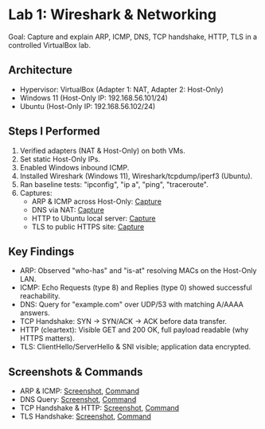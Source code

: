 # Lab 1: Wireshark & Networking

Goal: Capture and explain ARP, ICMP, DNS, TCP handshake, HTTP, TLS in a controlled VirtualBox lab.

## Architecture
- Hypervisor: VirtualBox (Adapter 1: NAT, Adapter 2: Host-Only)
- Windows 11 (Host-Only IP: 192.168.56.101/24)
- Ubuntu (Host-Only IP: 192.168.56.102/24)

## Steps I Performed
1. Verified adapters (NAT & Host-Only) on both VMs.
2. Set static Host-Only IPs.
3. Enabled Windows inbound ICMP.
4. Installed Wireshark (Windows 11), Wireshark/tcpdump/iperf3 (Ubuntu).
5. Ran baseline tests: "ipconfig", "ip a", "ping", "traceroute".
6. Captures:
   - ARP & ICMP across Host-Only: [Capture](./captures/lab01_arp_icmp_capture.pcapng)
   - DNS via NAT: [Capture](./captures/lab01_nat_dns_capture.pcapng)
   - HTTP to Ubuntu local server: [Capture](./captures/lab01_http_capture.pcapng)
   - TLS to public HTTPS site: [Capture](./captures/nat_tls_capture.pcapng)

## Key Findings
- ARP: Observed "who-has" and "is-at" resolving MACs on the Host-Only LAN.
- ICMP: Echo Requests (type 8) and Replies (type 0) showed successful reachability.
- DNS: Query for "example.com" over UDP/53 with matching A/AAAA answers.
- TCP Handshake: SYN → SYN/ACK → ACK before data transfer.
- HTTP (cleartext): Visible GET and 200 OK, full payload readable (why HTTPS matters).
- TLS: ClientHello/ServerHello & SNI visible; application data encrypted.

## Screenshots & Commands
- ARP & ICMP: [Screenshot](./screenshots/lab01_arp_icmp.png), [Command](./screenshots/lab01_arp_icmp_command.png)
- DNS Query: [Screenshot](./screenshots/lab01_dns.png), [Command](./screenshots/lab01_dns_command.png)
- TCP Handshake & HTTP: [Screenshot](./screenshots/lab01_tcp_handshake_http.png), [Command](/screenshots/lab01_tcp_handshake_http_command.png)
- TLS Handshake: [Screenshot](/screenshots/lab01_tls_handshake.png), [Command](/screenshots/lab01_tls_handshake_command.png)
